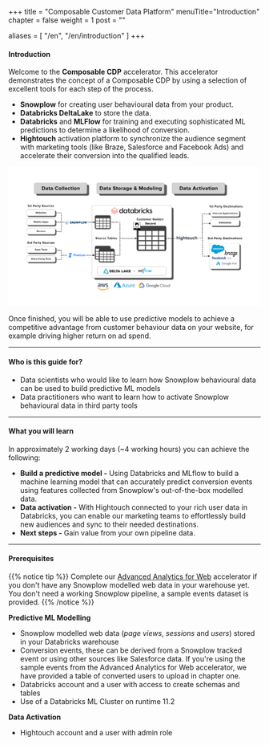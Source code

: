+++ title = "Composable Customer Data Platform" 
menuTitle="Introduction" 
chapter = false 
weight = 1 
post = ""

aliases = [ 
    "/en", 
    "/en/introduction" 
]
+++

#### Introduction

Welcome to the **Composable CDP** accelerator.
This accelerator demonstrates the concept of a Composable CDP by using a selection of excellent tools for each step of the process. 
* **Snowplow** for creating user behavioural data from your product.
* **Databricks DeltaLake** to store the data.
* **Databricks** and **MLFlow** for training and executing sophisticated ML predictions to determine a likelihood of conversion.
* **Hightouch** activation platform to synchronize the audience segment with marketing tools (like Braze, Salesforce and Facebook Ads) and accelerate their conversion into the qualified leads. 

![composable_cdp](images/composable_cdp.png)

Once finished, you will be able to use predictive models to achieve a competitive advantage from customer behaviour data on your website, for example driving higher return on ad spend.

***

#### Who is this guide for?

- Data scientists who would like to learn how Snowplow behavioural data can be used to build predictive ML models
- Data practitioners who want to learn how to activate Snowplow behavioural data in third party tools

***

#### What you will learn

In approximately 2 working days (~4 working hours) you can achieve the following:
- **Build a predictive model -** Using Databricks and MLflow to build a machine learning model that can accurately predict conversion events using features collected from Snowplow's out-of-the-box modelled data.
- **Data activation -** With Hightouch connected to your rich user data in Databricks, you can enable our marketing teams to effortlessly build new audiences and sync to their needed destinations.
- **Next steps -** Gain value from your own pipeline data.

***

#### Prerequisites

{{% notice tip %}}
Complete our [Advanced Analytics for Web](https://docs.snowplow.io/advanced-analytics-web-accelerator) accelerator if you don't have any Snowplow modelled web data in your warehouse yet. You don't need a working Snowplow pipeline, a sample events dataset is provided.
{{% /notice %}}

**Predictive ML Modelling**
- Snowplow modelled web data (*page views*, *sessions* and *users*) stored in your Databricks warehouse
- Conversion events, these can be derived from a Snowplow tracked event or using other sources like Salesforce data. If you're using the sample events from the Advanced Analytics for Web accelerator, we have provided a table of converted users to upload in chapter one.
- Databricks account and a user with access to create schemas and tables
- Use of a Databricks ML Cluster on runtime 11.2

**Data Activation**
- Hightouch account and a user with admin role
